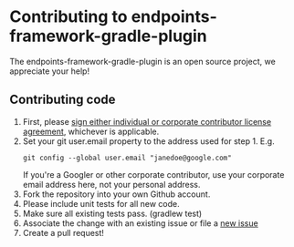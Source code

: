 # Contributing to endpoints-framework-gradle-plugin

The endpoints-framework-gradle-plugin is an open source project, we appreciate your help!

## Contributing code

1. First, please [sign either individual or corporate contributor license agreement](https://cla.developers.google.com/), whichever is applicable.
2. Set your git user.email property to the address used for step 1. E.g.
   ```
   git config --global user.email "janedoe@google.com"
   ```
   If you're a Googler or other corporate contributor,
   use your corporate email address here, not your personal address.
3. Fork the repository into your own Github account.
4. Please include unit tests for all new code.
5. Make sure all existing tests pass. (gradlew test)
6. Associate the change with an existing issue or file a [new issue](../../issues)
7. Create a pull request!
